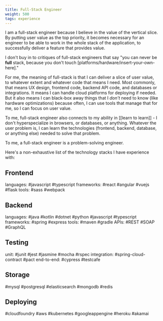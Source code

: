 ```yaml
---
title: Full-Stack Engineer
weight: 500
tags: experience
---
```


I am a full-stack engineer because I believe in the value of the vertical slice. By putting user value as the top priority, it becomes necessary for an engineer to be able to work in the whole stack of the application, to successfully deliver a feature that provides value.

I don't buy in to critiques of full-stack engineers that say "you can never be **full** stack, because you don't touch [platforms/hardware/insert-your-own-here]."  

For me, the meaning of full-stack is that I can deliver a slice of user value, to whatever extent and whatever code that means I need.  Most commonly, that means UX design, frontend code, backend API code, and databases or integrations.  It means I can handle cloud platforms for deploying if needed.  But it also means I can black-box away things that I *don't* need to know (like hardware optimizations) because often, I can use tools that manage that for me, so I can focus on user value.

To me, full-stack engineer also connects to my ability in [[learn to learn]] - I don't hyperspecialize in browsers, or databases, or anything.  Whatever the user problem is, I can learn the technologies (frontend, backend, database, or anything else) needed to solve that problem.

To me, a full-stack engineer is a problem-solving engineer.

Here's a non-exhaustive list of the technology stacks I have experience with:

## Frontend
languages: #javascript #typescript
frameworks: #react #angular #vuejs #flask
tools:  #sass #webpack

## Backend
languages: #java #kotlin #dotnet #python #javascript #typescript
frameworks: #spring #express
tools: #maven #gradle
APIs: #REST #SOAP #GraphQL

## Testing
unit: #junit #jest #jasmine #mocha #rspec
integration: #spring-cloud-contract #pact
end-to-end: #cypress #testcafe

## Storage
#mysql #postgresql #elasticsearch #mongodb #redis

## Deploying
#cloudfoundry #aws #kubernetes #googleappengine #heroku #akamai